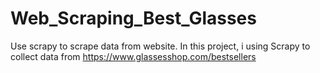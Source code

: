 # Web_Scraping_Best_Glasses
Use scrapy to scrape data from website.
In this project, i using Scrapy to collect data from https://www.glassesshop.com/bestsellers
